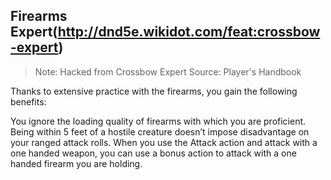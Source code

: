 ## Firearms Expert(http://dnd5e.wikidot.com/feat:crossbow-expert)
> Note: Hacked from Crossbow Expert
Source: Player's Handbook

Thanks to extensive practice with the firearms, you gain the following benefits:

You ignore the loading quality of firearms with which you are proficient.
Being within 5 feet of a hostile creature doesn’t impose disadvantage on your ranged attack rolls.
When you use the Attack action and attack with a one handed weapon, you can use a bonus action to attack with a one handed firearm you are holding.
